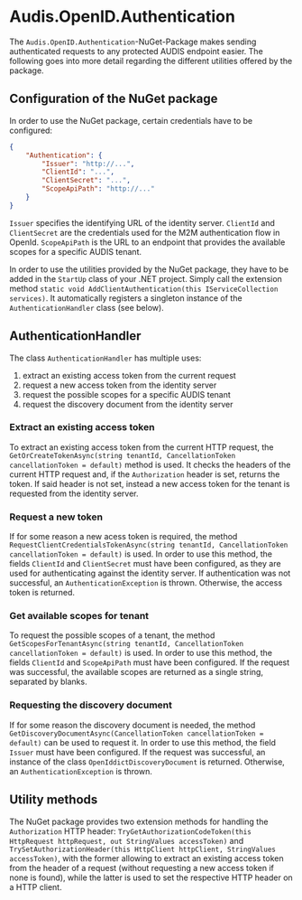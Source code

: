 # Audis.OpenID.Authentication

The `Audis.OpenID.Authentication`-NuGet-Package makes sending authenticated requests to any protected AUDIS endpoint easier. The following goes into more detail regarding the different utilities offered by the package.

## Configuration of the NuGet package

In order to use the NuGet package, certain credentials have to be configured:

```json
{
    "Authentication": {
        "Issuer": "http://...",
        "ClientId": "...",
        "ClientSecret": "...",
        "ScopeApiPath": "http://..."
    }
}
```

`Issuer` specifies the identifying URL of the identity server. `ClientId` and `ClientSecret` are the credentials used for the M2M authentication flow in OpenId. `ScopeApiPath` is the URL to an endpoint that provides the available scopes for a specific AUDIS tenant.

In order to use the utilities provided by the NuGet package, they have to be added in the `StartUp` class of your .NET project. Simply call the extension method `static void AddClientAuthentication(this IServiceCollection services)`. It automatically registers a singleton instance of the `AuthenticationHandler` class (see below).

## AuthenticationHandler

The class `AuthenticationHandler` has multiple uses: 
1. extract an existing access token from the current request
2. request a new access token from the identity server
3. request the possible scopes for a specific AUDIS tenant
4. request the discovery document from the identity server

### Extract an existing access token

To extract an existing access token from the current HTTP request, the `GetOrCreateTokenAsync(string tenantId, CancellationToken cancellationToken = default)` method is used. It checks the headers of the current HTTP request and, if the `Authorization` header is set, returns the token. If said header is not set, instead a new access token for the tenant is requested from the identity server.

### Request a new token

If for some reason a new acess token is required, the method `RequestClientCredentialsTokenAsync(string tenantId, CancellationToken cancellationToken = default)` is used. In order to use this method, the fields `ClientId` and `ClientSecret` must have been configured, as they are used for authenticating against the identity server. If authentication was not successful, an `AuthenticationException` is thrown. Otherwise, the access token is returned.

### Get available scopes for tenant

To request the possible scopes of a tenant, the method `GetScopesForTenantAsync(string tenantId, CancellationToken cancellationToken = default)` is used. In order to use this method, the fields `ClientId` and `ScopeApiPath` must have been configured. If the request was successful, the available scopes are returned as a single string, separated by blanks.

### Requesting the discovery document

If for some reason the discovery document is needed, the method `GetDiscoveryDocumentAsync(CancellationToken cancellationToken = default)` can be used to request it. In order to use this method, the field `Issuer` must have been configured. If the request was successful, an instance of the class `OpenIddictDiscoveryDocument` is returned. Otherwise, an `AuthenticationException` is thrown.

## Utility methods

The NuGet package provides two extension methods for handling the `Authorization` HTTP header: `TryGetAuthorizationCodeToken(this HttpRequest httpRequest, out StringValues accessToken)` and `TrySetAuthorizationHeader(this HttpClient httpClient, StringValues accessToken)`, with the former allowing to extract an existing access token from the header of a request (without requesting a new access token if none is found), while the latter is used to set the respective HTTP header on a HTTP client.